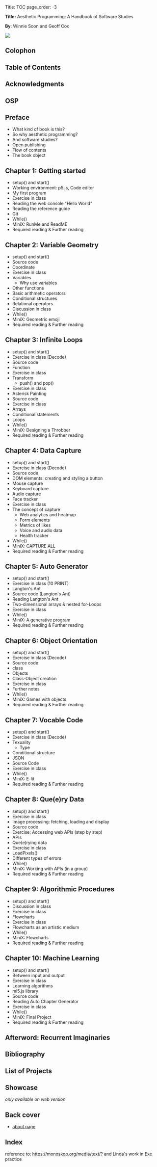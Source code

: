 Title: TOC
page_order: -3

**Title:** Aesthetic Programming: A Handbook of Software Studies

**By**: Winnie Soon and Geoff Cox

![](TOC.svg)

## Colophon

## Table of Contents

## Acknowledgments

## OSP

## Preface
* What kind of book is this?
* So why aesthetic programming?
* And software studies?
* Open publishing
* Flow of contents
* The book object

## Chapter 1: Getting started
* setup() and start()
* Working environment: p5.js, Code editor
* My first program
* Exercise in class
* Reading the web console "Hello World"
* Reading the reference guide
* Git
* While()
* MiniX: RunMe and ReadME
* Required reading & Further reading

## Chapter 2: Variable Geometry
* setup() and start()
* Source code
* Coordinate
* Exercise in class
* Variables
  * Why use variables
* Other functions
* Basic arithmetic operators
* Conditional structures
* Relational operators
* Discussion in class
* While()
* MiniX: Geometric emoji
* Required reading & Further reading

## Chapter 3: Infinite Loops
* setup() and start()
* Exercise in class (Decode)
* Source code
* Function
* Exercise in class
* Transform
  * push() and pop()
* Exercise in class  
* Asterisk Painting
* Source code
* Exercise in class
* Arrays
* Conditional statements
* Loops
* While()
* MiniX: Designing a Throbber
* Required reading & Further reading

## Chapter 4: Data Capture
* setup() and start()
* Exercise in class (Decode)
* Source code
* DOM elements: creating and styling a button
* Mouse capture
* Keyboard capture
* Audio capture
* Face tracker
* Exercise in class
* The concept of capture
  * Web analytics and heatmap
  * Form elements
  * Metrics of likes
  * Voice and audio data
  * Health tracker
* While()
* MiniX: CAPTURE ALL
* Required reading & Further reading

## Chapter 5: Auto Generator
* setup() and start()
* Exercise in class (10 PRINT)
* Langton's Ant
* Source code (Langton's Ant)
* Reading Langton's Ant
* Two-dimensional arrays & nested for-Loops
* Exercise in class
* While()
* MiniX: A generative program
* Required reading & Further reading

## Chapter 6: Object Orientation
* setup() and start()
* Exercise in class (Decode)
* Source code
* class
* Objects
* Class-Object creation
* Exercise in class
* Further notes
* While()
* MiniX: Games with objects
* Required reading & Further reading

## Chapter 7: Vocable Code
* setup() and start()
* Exercise in class (Decode)
* Texuality
  * Type
* Conditional structure
* JSON
* Source Code
* Exercise in class
* While()
* MiniX: E-lit
* Required reading & Further reading

## Chapter 8: Que(e)ry Data
* setup() and start()
* Exercise in class
* Image processing: fetching, loading and display
* Source code
* Exercise: Accessing web APIs (step by step)
* APIs
* Que(e)rying data
* Exercise in class
* LoadPixels()
* Different types of errors
* While()
* MiniX: Working with APIs (in a group)
* Required reading & Further reading

## Chapter 9: Algorithmic Procedures
* setup() and start()
* Discussion in class
* Exercise in class
* Flowcharts
* Exercise in class
* Flowcharts as an artistic medium
* While()
* MiniX: Flowcharts
* Required reading & Further reading

## Chapter 10: Machine Learning
* setup() and start()
* Between input and output
* Exercise in class
* Learning algorithms
* ml5.js library
* Source code
* Reading Auto Chapter Generator
* Exercise in class
* While()
* MiniX: Final Project
* Required reading & Further reading

## Afterword: Recurrent Imaginaries

## Bibliography

## List of Projects

## Showcase
*only available on web version*

## Back cover
- [about page](README.md)

## Index
reference to: <https://monoskop.org/media/text/?> and Linda's work in Exe practice
